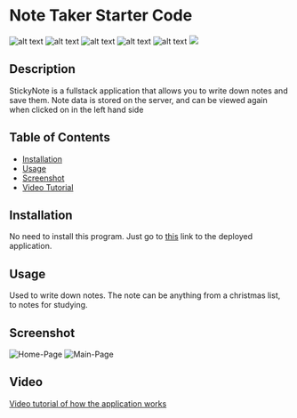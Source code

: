 # Note Taker Starter Code
![alt text](https://img.shields.io/badge/language-node.js-yellow?style=plastic)
![alt text](https://img.shields.io/badge/Deployed-Heroku-purple?style=plastic)
![alt text](https://img.shields.io/badge/license-none-brightgreen?style=plastic)
![alt text](https://img.shields.io/badge/difficulty-challenge-red?style=plastic)
![alt text](https://img.shields.io/badge/made%20by-kevin-blue?style=plastic)
<a href="#"><img src="https://badges.pufler.dev/visits/climbingryan/climbingryan"></a> 

## Description
StickyNote is a fullstack application that allows you to write down notes and save them. Note data is stored on the server, and can be viewed again when clicked on in the left hand side

## Table of Contents
- [Installation](#Installation)
- [Usage](#Usage)
- [Screenshot](#Screenshot)
- [Video Tutorial](#Video)

## Installation
No need to install this program. Just go to [this](https://fathomless-dusk-54471.herokuapp.com) link to the deployed application. 

## Usage
Used to write down notes. The note can be anything from a christmas list, to notes for studying. 

## Screenshot
![Home-Page](https://user-images.githubusercontent.com/15613846/102422503-90ca7e00-3fcc-11eb-80d6-08ada94b86d4.JPG)
![Main-Page](https://user-images.githubusercontent.com/15613846/102422559-ac358900-3fcc-11eb-9318-0466e7b58502.JPG)

## Video 
[Video tutorial of how the application works]()
